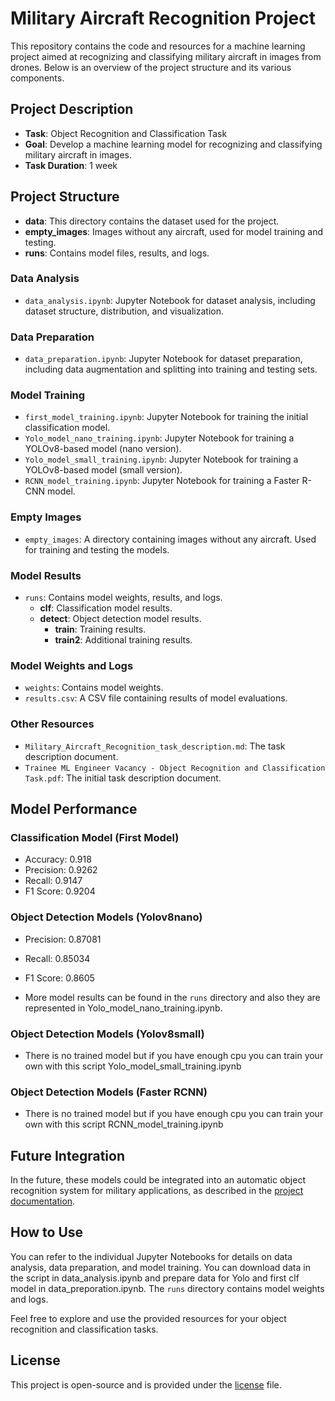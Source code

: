 # Military Aircraft Recognition Project

This repository contains the code and resources for a machine learning project aimed at recognizing and classifying military aircraft in images from drones. Below is an overview of the project structure and its various components.

## Project Description

- **Task**: Object Recognition and Classification Task
- **Goal**: Develop a machine learning model for recognizing and classifying military aircraft in images.
- **Task Duration**: 1 week

## Project Structure

- **data**: This directory contains the dataset used for the project.
- **empty_images**: Images without any aircraft, used for model training and testing.
- **runs**: Contains model files, results, and logs.

### Data Analysis

- `data_analysis.ipynb`: Jupyter Notebook for dataset analysis, including dataset structure, distribution, and visualization.

### Data Preparation

- `data_preparation.ipynb`: Jupyter Notebook for dataset preparation, including data augmentation and splitting into training and testing sets.

### Model Training

- `first_model_training.ipynb`: Jupyter Notebook for training the initial classification model.
- `Yolo_model_nano_training.ipynb`: Jupyter Notebook for training a YOLOv8-based model (nano version).
- `Yolo_model_small_training.ipynb`: Jupyter Notebook for training a YOLOv8-based model (small version).
- `RCNN_model_training.ipynb`: Jupyter Notebook for training a Faster R-CNN model.

### Empty Images

- `empty_images`: A directory containing images without any aircraft. Used for training and testing the models.

### Model Results

- `runs`: Contains model weights, results, and logs.
  - **clf**: Classification model results.
  - **detect**: Object detection model results.
    - **train**: Training results.
    - **train2**: Additional training results.

### Model Weights and Logs

- `weights`: Contains model weights.
- `results.csv`: A CSV file containing results of model evaluations.

### Other Resources

- `Military_Aircraft_Recognition_task_description.md`: The task description document.
- `Trainee ML Engineer Vacancy - Object Recognition and Classification Task.pdf`: The initial task description document.

## Model Performance

### Classification Model (First Model)

- Accuracy: 0.918
- Precision: 0.9262
- Recall: 0.9147
- F1 Score: 0.9204

### Object Detection Models (Yolov8nano)

- Precision: 0.87081
- Recall: 0.85034
- F1 Score: 0.8605

- More model results can be found in the `runs` directory and also they are represented in Yolo_model_nano_training.ipynb.

### Object Detection Models (Yolov8small)

- There is no trained model but if you have enough cpu you can train your own with this script Yolo_model_small_training.ipynb

### Object Detection Models (Faster RCNN)

- There is no trained model but if you have enough cpu you can train your own with this script RCNN_model_training.ipynb



## Future Integration

In the future, these models could be integrated into an automatic object recognition system for military applications, as described in the [project documentation](Military_Aircraft_Recognition_task_description.md).

## How to Use

You can refer to the individual Jupyter Notebooks for details on data analysis, data preparation, and model training. You can download data in the script in data_analysis.ipynb and prepare data for Yolo and first clf model in data_preporation.ipynb. The `runs` directory contains model weights and logs.

Feel free to explore and use the provided resources for your object recognition and classification tasks.

## License

This project is open-source and is provided under the [license](LICENSE) file.

